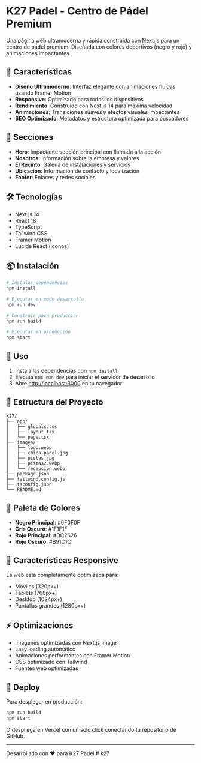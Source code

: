 # K27 Padel - Centro de Pádel Premium

Una página web ultramoderna y rápida construida con Next.js para un centro de pádel premium. Diseñada con colores deportivos (negro y rojo) y animaciones impactantes.

## 🚀 Características

- **Diseño Ultramoderno**: Interfaz elegante con animaciones fluidas usando Framer Motion
- **Responsive**: Optimizado para todos los dispositivos
- **Rendimiento**: Construido con Next.js 14 para máxima velocidad
- **Animaciones**: Transiciones suaves y efectos visuales impactantes
- **SEO Optimizado**: Metadatos y estructura optimizada para buscadores

## 🎨 Secciones

- **Hero**: Impactante sección principal con llamada a la acción
- **Nosotros**: Información sobre la empresa y valores
- **El Recinto**: Galería de instalaciones y servicios
- **Ubicación**: Información de contacto y localización
- **Footer**: Enlaces y redes sociales

## 🛠️ Tecnologías

- Next.js 14
- React 18
- TypeScript
- Tailwind CSS
- Framer Motion
- Lucide React (iconos)

## 📦 Instalación

```bash
# Instalar dependencias
npm install

# Ejecutar en modo desarrollo
npm run dev

# Construir para producción
npm run build

# Ejecutar en producción
npm start
```

## 🎯 Uso

1. Instala las dependencias con `npm install`
2. Ejecuta `npm run dev` para iniciar el servidor de desarrollo
3. Abre [http://localhost:3000](http://localhost:3000) en tu navegador

## 📁 Estructura del Proyecto

```
K27/
├── app/
│   ├── globals.css
│   ├── layout.tsx
│   └── page.tsx
├── images/
│   ├── logo.webp
│   ├── chica-padel.jpg
│   ├── pistas.jpg
│   ├── pistas2.webp
│   └── recepcion.webp
├── package.json
├── tailwind.config.js
├── tsconfig.json
└── README.md
```

## 🎨 Paleta de Colores

- **Negro Principal**: #0F0F0F
- **Gris Oscuro**: #1F1F1F
- **Rojo Principal**: #DC2626
- **Rojo Oscuro**: #B91C1C

## 📱 Características Responsive

La web está completamente optimizada para:
- Móviles (320px+)
- Tablets (768px+)
- Desktop (1024px+)
- Pantallas grandes (1280px+)

## ⚡ Optimizaciones

- Imágenes optimizadas con Next.js Image
- Lazy loading automático
- Animaciones performantes con Framer Motion
- CSS optimizado con Tailwind
- Fuentes web optimizadas

## 🚀 Deploy

Para desplegar en producción:

```bash
npm run build
npm start
```

O despliega en Vercel con un solo click conectando tu repositorio de GitHub.

---

Desarrollado con ❤️ para K27 Padel
#   k 2 7  
 